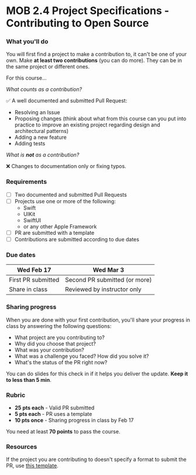 # MOB 2.4 Project Specifications - Contributing to Open Source

### What you'll do

You will first find a project to make a contribution to, it can't be one of your own. Make **at least two contributions** (you can do more). They can be in the same project or different ones.

For this course...

*What counts as a contribution?*

✅ A well documented and submitted Pull Request:

- Resolving an Issue
- Proposing changes (think about what from this course can you put into practice to improve an existing project regarding design and architectural patterns)
- Adding a new feature
- Adding tests

*What is **not** as a contribution?*

❌ Changes to documentation only or fixing typos.

### Requirements

- [ ] Two documented and submitted Pull Requests
- [ ] Projects use one or more of the following:
  - Swift
  - UIKit
  - SwiftUI
  - or any other Apple Framework
- [ ] PR are submitted with a template
- [ ] Contributions are submitted according to due dates

### Due dates

Wed Feb 17         | Wed Mar 3
------------       |  -------------
First PR submitted | Second PR submitted (or more)
Share in class     | Reviewed by instructor only

### Sharing progress

When you are done with your first contribution, you'll share your progress in class by answering the following questions:

- What project are you contributing to?
- Why did you choose that project?
- What was your contribution?
- What was a challenge you faced? How did you solve it?
- What's the status of the PR right now?

You can do slides for this check in if it helps you deliver the update. **Keep it to less than 5 min**.

### Rubric

- **25 pts each** - Valid PR submitted
- **5 pts each**  - PR uses a template
- **10 pts once** - Sharing progress in class by Feb 17

You need at least **70 points** to pass the course.

### Resources

If the project you are contributing to doesn't specify a format to submit the PR, use [this template](PRTemplate.md).
